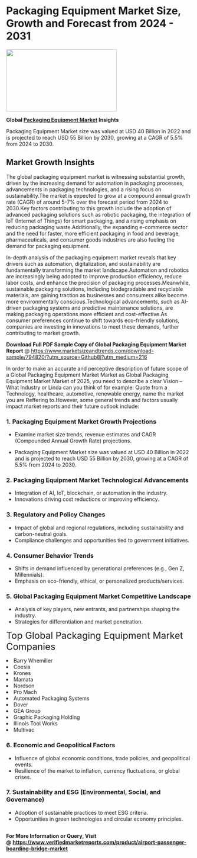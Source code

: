 <H1>Packaging Equipment Market Size, Growth and Forecast from 2024 - 2031</H1><img class="aligncenter size-medium wp-image-584254" src="https://thirdeyenews.in/wp-content/uploads/2024/09/Global-Market-Research-300x168.jpeg" alt="" width="300" height="168" /><p><strong>Global&nbsp;<a href="https://www.marketsizeandtrends.com/download-sample/794820/?utm_source=Github8j?utm_medium=216">Packaging Equipment Market</a> Insights</strong></p><p>Packaging Equipment Market size was valued at USD 40 Billion in 2022 and is projected to reach USD 55 Billion by 2030, growing at a CAGR of 5.5% from 2024 to 2030.</p><p><h2>Market Growth Insights</h2> <p>The global packaging equipment market is witnessing substantial growth, driven by the increasing demand for automation in packaging processes, advancements in packaging technologies, and a rising focus on sustainability.The market is expected to grow at a compound annual growth rate (CAGR) of around 5-7% over the forecast period from 2024 to 2030.Key factors contributing to this growth include the adoption of advanced packaging solutions such as robotic packaging, the integration of IoT (Internet of Things) for smart packaging, and a rising emphasis on reducing packaging waste.Additionally, the expanding e-commerce sector and the need for faster, more efficient packaging in food and beverage, pharmaceuticals, and consumer goods industries are also fueling the demand for packaging equipment.</p> <p>In-depth analysis of the packaging equipment market reveals that key drivers such as automation, digitalization, and sustainability are fundamentally transforming the market landscape.Automation and robotics are increasingly being adopted to improve production efficiency, reduce labor costs, and enhance the precision of packaging processes.Meanwhile, sustainable packaging solutions, including biodegradable and recyclable materials, are gaining traction as businesses and consumers alike become more environmentally conscious.Technological advancements, such as AI-driven packaging systems and predictive maintenance solutions, are making packaging operations more efficient and cost-effective.As consumer preferences continue to shift towards eco-friendly solutions, companies are investing in innovations to meet these demands, further contributing to market growth.<p><span class=""><strong>Download Full PDF Sample Copy of Global Packaging Equipment Market Report</strong> @ <a href="https://www.marketsizeandtrends.com/download-sample/794820/?utm_source=Github8j?utm_medium=216" target="_blank">https://www.marketsizeandtrends.com/download-sample/794820/?utm_source=Github8j?utm_medium=216</a></span></p><p>In order to make an accurate and perceptive description of future scope of a Global&nbsp;Packaging Equipment Market Market as Global&nbsp;Packaging Equipment Market Market of 2025, you need to describe a clear Vision &ndash; What Industry or Linda can you think of for example: Quote from a Technology, healthcare, automotive, renewable energy, name the market you are Reffering to.However, some general trends and factors usually impact market reports and their future outlook include:</p><h3>1.&nbsp;<strong>Packaging Equipment Market Growth Projections</strong></h3><ul><li>Examine market size trends, revenue estimates and CAGR (Compounded Annual Growth Rate) projections.</li><li><p>Packaging Equipment Market size was valued at USD 40 Billion in 2022 and is projected to reach USD 55 Billion by 2030, growing at a CAGR of 5.5% from 2024 to 2030.</p></li></ul><h3>2.&nbsp;<strong>Packaging Equipment Market Technological Advancements</strong></h3><ul><li>Integration of AI, IoT, blockchain, or automation in the industry.</li><li>Innovations driving cost reductions or improving efficiency.</li></ul><h3>3.&nbsp;<strong>Regulatory and Policy Changes</strong></h3><ul><li>Impact of global and regional regulations, including sustainability and carbon-neutral goals.</li><li>Compliance challenges and opportunities tied to government initiatives.</li></ul><h3>4.&nbsp;<strong>Consumer Behavior Trends</strong></h3><ul><li>Shifts in demand influenced by generational preferences (e.g., Gen Z, Millennials).</li><li>Emphasis on eco-friendly, ethical, or personalized products/services.</li></ul><h3>5.&nbsp;<strong>Global Packaging Equipment Market Competitive Landscape</strong></h3><ul><li>Analysis of key players, new entrants, and partnerships shaping the industry.</li><li>Strategies for differentiation and market penetration.</li></ul><p data-pm-slice="1 1 []"><span style="color: inherit; font-family: inherit; font-size: 25px;">Top Global Packaging Equipment Market Companies</span></p><div class="" data-test-id=""><p><li>Barry Whemiller</li><li> Coesia</li><li> Krones</li><li> Mamata</li><li> Nordson</li><li> Pro Mach</li><li> Automated Packaging Systems</li><li> Dover</li><li> GEA Group</li><li> Graphic Packaging Holding</li><li> Illinois Tool Works</li><li> Multivac</li></p></div><h3>6.&nbsp;<strong>Economic and Geopolitical Factors</strong></h3><ul><li>Influence of global economic conditions, trade policies, and geopolitical events.</li><li>Resilience of the market to inflation, currency fluctuations, or global crises.</li></ul><h3>7.&nbsp;<strong>Sustainability and ESG (Environmental, Social, and Governance)</strong></h3><ul><li>Adoption of sustainable practices to meet ESG criteria.</li><li>Opportunities in green technologies and circular economy principles.</li></ul><h2><strong style="font-size: 14px;">For More Information or Query, Visit @&nbsp;</strong><a style="background-color: #ffffff; font-size: 14px;" href="https://www.marketsizeandtrends.com/report/packaging-equipment-market/" target="_blank">https://www.verifiedmarketreports.com/product/airport-passenger-boarding-bridge-market</a></h2>